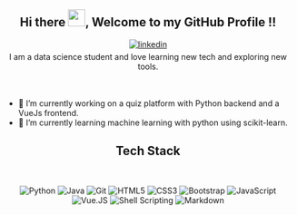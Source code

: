 <div align="center">
  <h2> Hi there <img src="https://github.com/abdoachhoubi/abdoachhoubi/blob/main/gifs/Hi.gif" width="30">, Welcome to my GitHub Profile !! </h2>
  <a href="https://linkedin.com/in/lakshya](https://www.linkedin.com/in/lakshya-luv-mimani/" target="_blank">
    <img src=https://img.shields.io/badge/linkedin-%2300acee.svg?color=405DE6&style=for-the-badge&logo=linkedin&logoColor=white alt=linkedin style="margin-bottom: 5px;" />
  </a>
  <br />
  I am a data science student and love learning new tech and exploring new tools.
</div>
<br />
<br />

- 🔭 I’m currently working on a quiz platform with Python backend and a VueJs frontend.
- 🌱 I’m currently learning machine learning with python using scikit-learn.

<div align="center">

## Tech Stack

<br />

![Python](https://img.shields.io/badge/Python-3776AB?style=for-the-badge&logo=python&logoColor=fff)
![Java](https://img.shields.io/badge/Java-%23ED8B00.svg?style=for-the-badge&logo=openjdk&logoColor=white)
![Git](https://img.shields.io/badge/Git-F05032?style=for-the-badge&logo=git&logoColor=fff)
![HTML5](https://img.shields.io/badge/html5-%23E34F26.svg?style=for-the-badge&logo=html5&logoColor=white)
![CSS3](https://img.shields.io/badge/css3-%231572B6.svg?style=for-the-badge&logo=css3&logoColor=white)
![Bootstrap](https://img.shields.io/badge/bootstrap-%23563D7C.svg?style=for-the-badge&logo=bootstrap&logoColor=white)
![JavaScript](https://img.shields.io/badge/JavaScript-F7DF1E?style=for-the-badge&logo=javascript&logoColor=black)
![Vue.JS](https://img.shields.io/badge/Vue.Js-35495E?style=for-the-badge&logo=vuedotjs&logoColor=4FC08D)
![Shell Scripting](https://img.shields.io/badge/Shell_Script-121011?style=for-the-badge&logo=gnu-bash&logoColor=white
)
![Markdown](https://img.shields.io/badge/Markdown-000000?style=for-the-badge&logo=markdown&logoColor=white)


</div>
<!--
**winpower21/winpower21** is a ✨ _special_ ✨ repository because its `README.md` (this file) appears on your GitHub profile.

Here are some ideas to get you started:


- 👯 I’m looking to collaborate on ...
- 🤔 I’m looking for help with ...
- 💬 Ask me about ...
- 📫 How to reach me: ...
- 😄 Pronouns: ...
- ⚡ Fun fact: ...
-->
